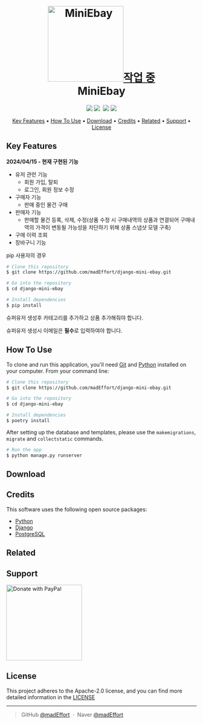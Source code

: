 <h1 align="center">
  <br>
  <a href="https://github.com/madEffort/django-mini-ebay.git"><img src="" alt="MiniEbay" width="200">작업 중</a>
  <br>
  MiniEbay
  <br>
</h1>

<h4 align="center">
</h4>

<p align="center">
<a href="https://github.com/madEffort/django-mini-ebay/blob/main/LICENSE"><img src="https://img.shields.io/badge/License-Apache_2.0-blue"></a>
<a href="https://www.python.org/"><img src="https://img.shields.io/badge/Python-v3.10.12-yellow"></a>
<a href="https://hits.seeyoufarm.com"><img src=""/></a>
<a href="https://github.com/madEffort/django-mini-ebay.git"><img src="https://img.shields.io/badge/PRs-welcome-green"></a>
<a href="https://www.paypal.me/madEffort"><img src="https://img.shields.io/badge/$-donate-ff69b4"></a>
</p>

<p align="center">
  <a href="#key-features">Key Features</a> • <a href="#how-to-use">How To Use</a> • <a href="#download">Download</a> • <a href="#credits">Credits</a> • <a href="#related">Related</a> • <a href="#support">Support</a> • <a href="#license">License</a>
</p>


## Key Features

**2024/04/15 - 현재 구현된 기능**

- 유저 관련 기능
  - 회원 가입, 탈퇴
  - 로그인, 회원 정보 수정
- 구매자 기능
  - 판매 중인 물건 구매
- 판매자 기능
  - 판매할 물건 등록, 삭제, 수정(상품 수정 시 구매내역의 상품과 연결되어 구매내역의 가격이 변동될 가능성을 차단하기 위해 상품 스냅샷 모델 구축)
- 구매 이력 조회
- 장바구니 기능


pip 사용자의 경우
```bash
# Clone this repository
$ git clone https://github.com/madEffort/django-mini-ebay.git

# Go into the repository
$ cd django-mini-ebay

# Install dependencies
$ pip install
```
슈퍼유저 생성후 카테고리를 추가하고 상품 추가해줘야 합니다.

슈퍼유저 생성시 이메일은 **필수**로 입력하여야 합니다.



## How To Use

To clone and run this application, you'll need [Git](https://git-scm.com) and [Python](https://www.python.org/downloads/) installed on your computer. From your command line:

```bash
# Clone this repository
$ git clone https://github.com/madEffort/django-mini-ebay.git

# Go into the repository
$ cd django-mini-ebay

# Install dependencies
$ poetry install
```


After setting up the database and templates, please use the `makemigrations`, `migrate` and `collectstatic` commands.

```bash
# Run the app
$ python manage.py runserver
```

## Download



## Credits

This software uses the following open source packages:

- [Python](https://www.python.org/)
- [Django](https://www.djangoproject.com/)
- [PostgreSQL](https://www.postgresql.org/)

## Related



## Support

<a href="https://www.paypal.com/paypalme/madEffort">
<img src="https://raw.githubusercontent.com/stefan-niedermann/paypal-donate-button/master/paypal-donate-button.png" alt="Donate with PayPal" width="200">
</a>


## License

This project adheres to the Apache-2.0 license, and you can find more detailed information in the [LICENSE](https://github.com/madEffort/django-mini-ebay/blob/main/LICENSE)

---

> GitHub [@madEffort](https://github.com/madEffort) &nbsp;&middot;&nbsp;
> Naver [@madEffort](https://search.naver.com/search.naver?where=nexearch&sm=tab_etc&mra=bjky&x_csa=%7B%22fromUi%22%3A%22kb%22%7D&pkid=1&os=32229226&qvt=0&query=%EA%B9%80%ED%98%84%EC%9A%B0)
